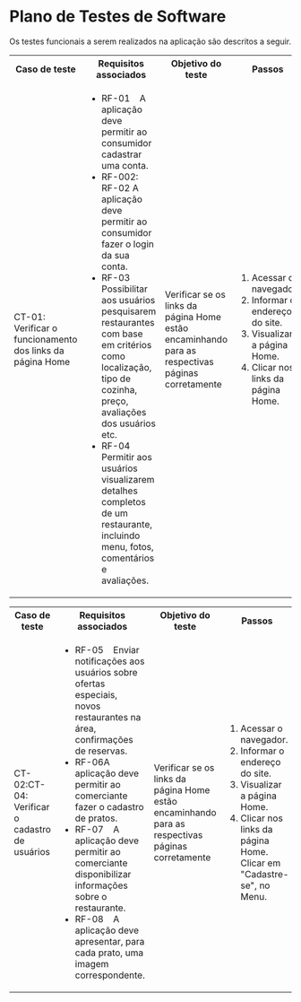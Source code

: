 # Plano de Testes de Software

Os testes funcionais a serem realizados na aplicação são descritos a seguir. 

<table>
 <tr>
  <th>Caso de teste</th>
  <th>Requisitos associados</th>
  <th>Objetivo do teste</th>
  <th>Passos</th>
  <th>Critérios de êxito</th>
  <th>Responsável</th>
 </tr>
 <tr>
  <td>CT-01: Verificar o funcionamento dos links da página Home</td>
  <td>
   <ul>
    <li>RF-01    A aplicação deve permitir ao consumidor cadastrar uma conta. </li>
   <li>RF-002:	RF-02    A aplicação deve permitir ao consumidor fazer o login da sua conta. </li>
   <li>RF-03    Possibilitar aos usuários pesquisarem restaurantes com base em critérios como localização, tipo de cozinha, preço, avaliações dos usuários etc.</li>
    <li>RF-04    Permitir aos usuários visualizarem detalhes completos de um restaurante, incluindo menu, fotos, comentários e avaliações. </li>
   </ul>
  </td>
   <td>Verificar se os links da página Home estão encaminhando para as respectivas páginas corretamente</td>
  <td>
   <ol>
    <li>Acessar o navegador.</li>
    <li>Informar o endereço do site.</li>
    <li>Visualizar a página Home.</li>
    <li>Clicar nos links da página Home.</li>
   </ol>
   </td>
  <td>Todos os links da página Home devem encaminhar os usuários para as páginas descritas.</td>
  <td>Thiago</td>
 </tr>
</table>

<table>
 <tr>
  <th>Caso de teste</th>
  <th>Requisitos associados</th>
  <th>Objetivo do teste</th>
  <th>Passos</th>
  <th>Critérios de êxito</th>
  <th>Responsável</th>
 </tr>
 <tr>
  <td>CT-02:CT-04: Verificar o cadastro de usuários</td>
  <td>
   <ul>
    <li>RF-05    Enviar notificações aos usuários sobre ofertas especiais, novos restaurantes na área, confirmações de reservas. </li>
   <li>RF-06A aplicação deve permitir ao comerciante fazer o cadastro de pratos. </li>
   <li>RF-07    A aplicação deve permitir ao comerciante disponibilizar informações sobre o restaurante.</li>
    <li>RF-08    A aplicação deve apresentar, para cada prato, uma imagem correspondente.</li>
   </ul>
  </td>
  <td>Verificar se os links da página Home estão encaminhando para as respectivas páginas corretamente</td>
  <td>
   <ol>
    <li>Acessar o navegador.</li>
    <li>Informar o endereço do site.</li>
    <li>Visualizar a página Home.</li>
    <li>Clicar nos links da página Home.</li>
     </li>Clicar em "Cadastre-se", no Menu. </li>
   </ol>
   </td>
  <td>Deve ocorrer uma validação das informações fornecidas pelo usuário, e ao clicar em "Cadastrar", deve aparecer a mensagem "Usuário cadastrado com sucesso".</td>
  <td> Matheus </td>
 </tr>
</table>
